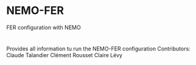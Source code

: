 # NEMO-FER
FER configuration with NEMO
#
Provides all information tu run the NEMO-FER configuration
Contributors:
Claude Talandier
Clément Rousset
Claire Lévy
